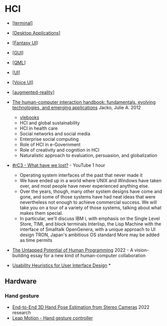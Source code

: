 HCI
===

* [[terminal]]
* [[Desktop Applications]]
* [[Fantasy UI]]
* [[GUI]]
* [[QML]]
* [[UI]]
* [[Voice UI]]
* [[augmented-reality]]

* [The human-computer interaction handbook: fundamentals, evolving technologies, and emerging applications]() Jacko, Julie A. 2012
    * [vlebooks](https://www.vlebooks.com/Vleweb/Product/Index/78295)
    * HCI and global sustainability
    * HCI in health care
    * Social networks and social media
    * Enterprise social computing
    * Role of HCI in e-Government
    * Role of creativity and cognition in HCI
    * Naturalistic approach to evaluation, persuasion, and globalization

* [#rC3 - What have we lost?](https://www.youtube.com/watch?v=7RNbIEJvjUA) - YouTube 1 hour
    * Operating system interfaces of the past that never made it
    * We have ended up in a world where UNIX and Windows have taken over, and most people have never experienced anything else. 
    * Over the years, though, many other system designs have come and gone, and some of those systems have had neat ideas that were nevertheless not enough to achieve commercial success. We will take you on a tour of a variety of those systems, talking about what makes them special.
    * In particular, we'll discuss IBM i, with emphasis on the Single Level Store, TIMI, and block terminals Interlisp, the Lisp Machine with the interface of Smalltalk OpenGenera, with a unique approach to UI design TRON, Japan's ambitious OS standard  More may be added as time permits

* [The Untapped Potential of Human Programming](https://humanprogramming.substack.com/p/the-untapped-potential-of-human-programming) 2022 - A vision-building essay for a new kind of human-computer collaboration

* [Usability Heuristics for User Interface Design](https://www.1984.design/c/discussions/usability-heuristics-for-user-interface-design)
    * 

Hardware
--------

### Hand gesture
* [End-to-End 3D Hand Pose Estimation from Stereo Cameras](https://arxiv.org/abs/2206.01384) 2022 research
* [Leap Motion - Hand gesture controller](https://www.ultraleap.com/tracking/)


[//begin]: # "Autogenerated link references for markdown compatibility"
[terminal]: terminal.md "Terminal"
[Desktop Applications]: desktop-applications.md "Desktop Applications"
[Fantasy UI]: fantasy-ui.md "Fantasy UI"
[GUI]: GUI.md "Graphical User Interfaces"
[QML]: qml.md "QML"
[UI]: UI.md "UI - User Interfaces"
[Voice UI]: voice-ui.md "Voice UI"
[augmented-reality]: augmented-reality.md "Augmented Reality"
[//end]: # "Autogenerated link references"